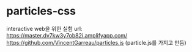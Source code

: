 # particles-css
interactive web을 위한 실험
url: https://master.dv7kw3y7ob82i.amplifyapp.com/
https://github.com/VincentGarreau/particles.js (particle.js를 가지고 만듬)

